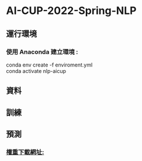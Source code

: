 # AI-CUP-2022-Spring-NLP
## 運行環境  
### 使用 Anaconda 建立環境 :   
conda env create -f enviroment.yml  
conda activate nlp-aicup  

## 資料  
## 訓練  
## 預測  
### [權重下載網址:](https://drive.google.com/drive/folders/1ejU6aEcdF7dcGH85tKRLN4wNgHPahtS0?usp=sharing)
